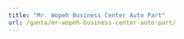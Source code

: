 ```yaml
---
title: "Mr. Wopeh Business Center Auto Part"
url: /ganta/mr-wopeh-business-center-auto-part/
---
```

